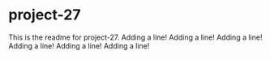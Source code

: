 # project-27

This is the readme for project-27.
Adding a line!
Adding a line!
Adding a line!
Adding a line!
Adding a line!
Adding a line!

